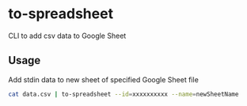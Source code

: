 # to-spreadsheet
CLI to add csv data to Google Sheet

## Usage
Add stdin data to new sheet of specified Google Sheet file
``` sh
cat data.csv | to-spreadsheet --id=xxxxxxxxxx --name=newSheetName
```
